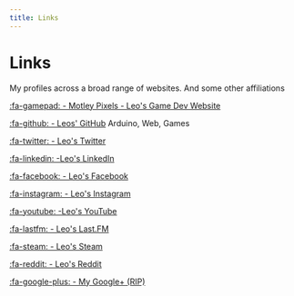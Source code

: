 ```yaml
---
title: Links
---
```


# Links

My profiles across a broad range of websites. And some other affiliations

[:fa-gamepad: - Motley Pixels - Leo's Game Dev Website](https://motleypixels.com)

[:fa-github: - Leos' GitHub](https://github.com/l33tllama)
Arduino, Web, Games

[:fa-twitter: - Leo's Twitter](https://twitter.com/leofebey)

[:fa-linkedin: -Leo's LinkedIn](http://au.linkedin.com/pub/leo-febey/66/ab1/36b/en)

[:fa-facebook: - Leo's Facebook](https://www.facebook.com/leonaardo)

[:fa-instagram: - Leo's Instagram](http://www.instagram.com/l33tllama)

[:fa-youtube: -Leo's YouTube](https://www.youtube.com/user/3l33tllama)

[:fa-lastfm: - Leo's Last.FM](http://www.last.fm/user/l33tllama)

[:fa-steam: - Leo's Steam](http://steamcommunity.com/id/l33t_llama/)

[:fa-reddit: - Leo's Reddit](http://www.reddit.com/user/l33tllama/)

[:fa-google-plus: - My Google+ (RIP)](http://google.com/+LeoFebey)